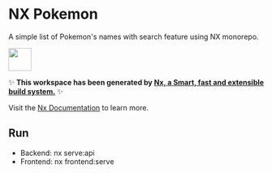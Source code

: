 # NX Pokemon

A simple list of Pokemon's names with search feature using NX monorepo.

<a alt="Nx logo" href="https://nx.dev" target="_blank" rel="noreferrer"><img src="https://raw.githubusercontent.com/nrwl/nx/master/images/nx-logo.png" width="45"></a>

✨ **This workspace has been generated by [Nx, a Smart, fast and extensible build system.](https://nx.dev)** ✨

Visit the [Nx Documentation](https://nx.dev) to learn more.

## Run

* Backend: nx serve:api
* Frontend: nx frontend:serve
